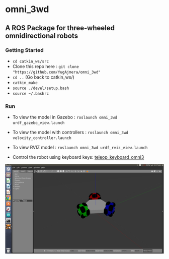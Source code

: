 # omni_3wd

## A ROS Package for three-wheeled omnidirectional robots

### Getting Started

- `cd catkin_ws/src`
-  Clone this repo here : `git clone "https://github.com/YugAjmera/omni_3wd"`
- `cd ..` (Go back to catkin_ws/)
- `catkin_make`
- `source ./devel/setup.bash`
- `source ~/.bashrc`

### Run

- To view the model in Gazebo : ` roslaunch omni_3wd urdf_gazebo_view.launch `

- To view the model with controllers : `roslaunch omni_3wd velocity_controller.launch `

- To view RVIZ model : `roslaunch omni_3wd urdf_rviz_view.launch`

- Control the robot using keyboard keys: [teleop_keyboard_omni3](https://github.com/YugAjmera/teleop_keyboard_omni3)

![](screenshots/Screenshot%20from%202019-02-27%2000-17-33.png)


